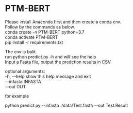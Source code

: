 # PTM-BERT
Please install Anaconda first and then create a conda env.<br>
Follow by the commands as below.<br>
conda create -n PTM-BERT python=3.7<br>
conda activate PTM-BERT<br>
pip install -r requirements.txt<br>


The env is bulit.<br>
run python predict.py -h and will see the help<br>
Input a Fasta file, output the predction results in CSV<br>

optional arguments:<br>
-h, --help show this help message and exit<br>
--infasta INFASTA<br>
--out OUT<br>

for example<br>

python predict.py --infasta ./data/Test.fasta --out Test.Result<br>
